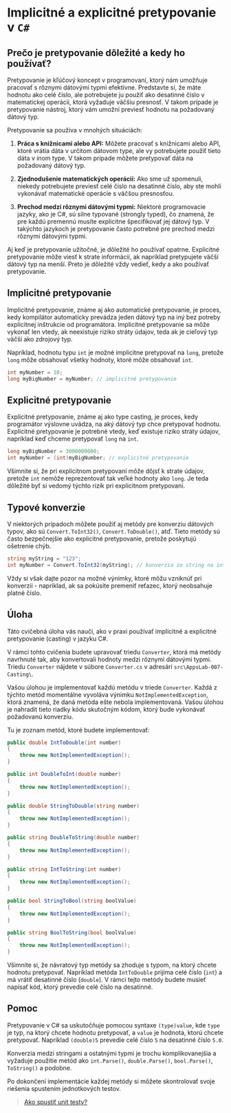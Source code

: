 # Implicitné a explicitné pretypovanie v `C#`

## Prečo je pretypovanie dôležité a kedy ho používať?

Pretypovanie je kľúčový koncept v programovaní, ktorý nám umožňuje pracovať s rôznymi dátovými typmi efektívne. Predstavte si, že máte hodnotu ako celé číslo, ale potrebujete ju použiť ako desatinné číslo v matematickej operácii, ktorá vyžaduje väčšiu presnosť. V takom prípade je pretypovanie nástroj, ktorý vám umožní previesť hodnotu na požadovaný dátový typ.

Pretypovanie sa používa v mnohých situáciách:

1. **Práca s knižnicami alebo API:** Môžete pracovať s knižnicami alebo API, ktoré vrátia dáta v určitom dátovom type, ale vy potrebujete použiť tieto dáta v inom type. V takom prípade môžete pretypovať dáta na požadovaný dátový typ.

2. **Zjednodušenie matematických operácií:** Ako sme už spomenuli, niekedy potrebujete previesť celé číslo na desatinné číslo, aby ste mohli vykonávať matematické operácie s väčšou presnosťou.

3. **Prechod medzi rôznymi dátovými typmi:** Niektoré programovacie jazyky, ako je C#, sú silne typované (strongly typed), čo znamená, že pre každú premennú musíte explicitne špecifikovať jej dátový typ. V takýchto jazykoch je pretypovanie často potrebné pre prechod medzi rôznymi dátovými typmi.

Aj keď je pretypovanie užitočné, je dôležité ho používať opatrne. Explicitné pretypovanie môže viesť k strate informácií, ak napríklad pretypujete väčší dátový typ na menší. Preto je dôležité vždy vedieť, kedy a ako používať pretypovanie.

## Implicitné pretypovanie

Implicitné pretypovanie, známe aj ako automatické pretypovanie, je proces, kedy kompilátor automaticky prevádza jeden dátový typ na iný bez potreby explicitnej inštrukcie od programátora. Implicitné pretypovanie sa môže vykonať len vtedy, ak neexistuje riziko stráty údajov, teda ak je cieľový typ väčší ako zdrojový typ.

Napríklad, hodnotu typu `int` je možné implicitne pretypovať na `long`, pretože `long` môže obsahovať všetky hodnoty, ktoré môže obsahovať `int`.

```csharp
int myNumber = 10;
long myBigNumber = myNumber; // implicitné pretypovanie
```

## Explicitné pretypovanie

Explicitné pretypovanie, známe aj ako type casting, je proces, kedy programátor výslovne uvádza, na aký dátový typ chce pretypovať hodnotu. Explicitné pretypovanie je potrebné vtedy, keď existuje riziko stráty údajov, napríklad keď chceme pretypovať `long` na `int`.

```csharp
long myBigNumber = 3000000000;
int myNumber = (int)myBigNumber; // explicitné pretypovanie
```

Všimnite si, že pri explicitnom pretypovaní môže dôjsť k strate údajov, pretože `int` nemôže reprezentovať tak veľké hodnoty ako `long`. Je teda dôležité byť si vedomý týchto rizík pri explicitnom pretypovaní.

## Typové konverzie

V niektorých prípadoch môžete použiť aj metódy pre konverziu dátových typov, ako sú `Convert.ToInt32()`, `Convert.ToDouble()`, atď. Tieto metódy sú často bezpečnejšie ako explicitné pretypovanie, pretože poskytujú ošetrenie chýb.

```csharp
string myString = "123";
int myNumber = Convert.ToInt32(myString); // konverzia zo string na int
```

Vždy si však dajte pozor na možné výnimky, ktoré môžu vzniknúť pri konverzii - napríklad, ak sa pokúsite premeniť reťazec, ktorý neobsahuje platné číslo.

## Úloha

Táto cvičebná úloha vás naučí, ako v praxi používať implicitné a explicitné pretypovanie (casting) v jazyku C#.

V rámci tohto cvičenia budete upravovať triedu `Converter`, ktorá má metódy navrhnuté tak, aby konvertovali hodnoty medzi rôznymi dátovými typmi. Triedu `Converter` nájdete v súbore `Converter.cs` v adresári `src\AppsLab-007-Casting\`.

Vašou úlohou je implementovať každú metódu v triede `Converter`. Každá z týchto metód momentálne vyvoláva výnimku `NotImplementedException`, ktorá znamená, že daná metóda ešte nebola implementovaná. Vašou úlohou je nahradit tieto riadky kódu skutočným kódom, ktorý bude vykonávať požadovanú konverziu.

Tu je zoznam metód, ktoré budete implementovať:

```csharp
public double IntToDouble(int number)
{
    throw new NotImplementedException();
}

public int DoubleToInt(double number)
{
    throw new NotImplementedException();
}

public double StringToDouble(string number)
{
    throw new NotImplementedException();
}

public string DoubleToString(double number)
{
    throw new NotImplementedException();
}

public string IntToString(int number)
{
    throw new NotImplementedException();
}

public bool StringToBool(string boolValue)
{
    throw new NotImplementedException();
}

public string BoolToString(bool boolValue)
{
    throw new NotImplementedException();
}
```

Všimnite si, že návratový typ metódy sa zhoduje s typom, na ktorý chcete hodnotu pretypovať. Napríklad metóda `IntToDouble` prijíma celé číslo (`int`) a má vrátiť desatinné číslo (`double`). V rámci tejto metódy budete musieť napísať kód, ktorý prevedie celé číslo na desatinné.

## Pomoc

Pretypovanie v C# sa uskutočňuje pomocou syntaxe `(type)value`, kde `type` je typ, na ktorý chcete hodnotu pretypovať, a `value` je hodnota, ktorú chcete pretypovať. Napríklad `(double)5` prevedie celé číslo `5` na desatinné číslo `5.0`.

Konverzia medzi stringami a ostatnými typmi je trochu komplikovanejšia a vyžaduje použitie metód ako `int.Parse()`, `double.Parse()`, `bool.Parse()`, `ToString()` a podobne.

Po dokončení implementácie každej metódy si môžete skontrolovať svoje riešenia spustením jednotkových testov.

> [Ako spustiť unit testy?](/lekcie/Ako_spustit_unit_testy.md)
